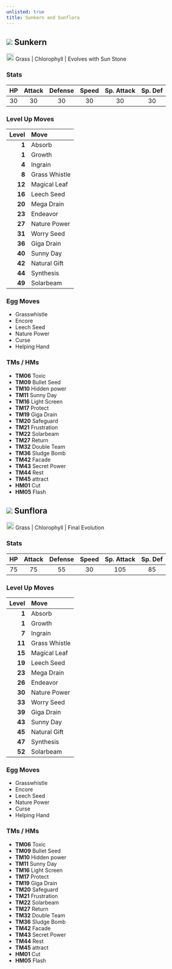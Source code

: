```yaml
---
unlisted: true
title: Sunkern and Sunflora
---
```

## ![](https://serebii.net/emerald/pokemon/191.png) Sunkern
<img src="https://archives.bulbagarden.net/media/upload/thumb/a/a8/Grass_icon_SwSh.png/64px-Grass_icon_SwSh.png" width="20px" height="20px"> Grass | Chlorophyll | Evolves with Sun Stone

### Stats

| HP | Attack | Defense | Speed | Sp. Attack | Sp. Def |
|:---:|:---:|:---:|:---:|:---:|:---:|
| 30 | 30 | 30 | 30 | 30 | 30 |

### Level Up Moves

| Level | Move |
|---:|:---|
| **1** | Absorb |
| **1** | Growth |
| **4** | Ingrain |
| **8** | Grass Whistle |
| **12** | Magical Leaf |
| **16** | Leech Seed |
| **20** | Mega Drain |
| **23** | Endeavor |
| **27** | Nature Power |
| **31** | Worry Seed |
| **36** | Giga Drain |
| **40** | Sunny Day |
| **42** | Natural Gift |
| **44** | Synthesis  |
| **49** | Solarbeam |

### Egg Moves
 - Grasswhistle
 - Encore
 - Leech Seed
 - Nature Power
 - Curse
 - Helping Hand

### TMs / HMs
 - **TM06** Toxic
 - **TM09** Bullet Seed
 - **TM10** Hidden power
 - **TM11** Sunny Day
 - **TM16** Light Screen
 - **TM17** Protect
 - **TM19** Giga Drain
 - **TM20** Safeguard
 - **TM21** Frustration
 - **TM22** Solarbeam
 - **TM27** Return
 - **TM32** Double Team
 - **TM36** Sludge Bomb
 - **TM42** Facade
 - **TM43** Secret Power
 - **TM44** Rest
 - **TM45** attract
 - **HM01** Cut
 - **HM05** Flash

## ![](https://serebii.net/emerald/pokemon/192.png) Sunflora
<img src="https://archives.bulbagarden.net/media/upload/thumb/a/a8/Grass_icon_SwSh.png/64px-Grass_icon_SwSh.png" width="20px" height="20px"> Grass | Chlorophyll | Final Evolution

### Stats

| HP | Attack | Defense | Speed | Sp. Attack | Sp. Def |
|:---:|:---:|:---:|:---:|:---:|:---:|
| 75 | 75 | 55 | 30 | 105 | 85 |

### Level Up Moves

| Level | Move |
|---:|:---|
| **1** | Absorb |
| **1** | Growth |
| **7** | Ingrain |
| **11** | Grass Whistle |
| **15** | Magical Leaf |
| **19** | Leech Seed |
| **23** | Mega Drain |
| **26** | Endeavor |
| **30** | Nature Power |
| **33** | Worry Seed |
| **39** | Giga Drain |
| **43** | Sunny Day |
| **45** | Natural Gift |
| **47** | Synthesis  |
| **52** | Solarbeam |

### Egg Moves
 - Grasswhistle
 - Encore
 - Leech Seed
 - Nature Power
 - Curse
 - Helping Hand

### TMs / HMs
 - **TM06** Toxic
 - **TM09** Bullet Seed
 - **TM10** Hidden power
 - **TM11** Sunny Day
 - **TM16** Light Screen
 - **TM17** Protect
 - **TM19** Giga Drain
 - **TM20** Safeguard
 - **TM21** Frustration
 - **TM22** Solarbeam
 - **TM27** Return
 - **TM32** Double Team
 - **TM36** Sludge Bomb
 - **TM42** Facade
 - **TM43** Secret Power
 - **TM44** Rest
 - **TM45** attract
 - **HM01** Cut
 - **HM05** Flash